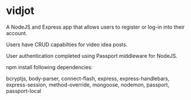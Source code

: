 # vidjot

A NodeJS and Express app that allows users to register or log-in into their account.

Users have CRUD capabilties for video idea posts.

User authentication completed using Passport middleware for NodeJS.  

npm install following dependencies:

bcryptjs,
body-parser,
connect-flash,
express,
express-handlebars,
express-session,
method-override,
mongoose,
nodemon,
passport,
passport-local



